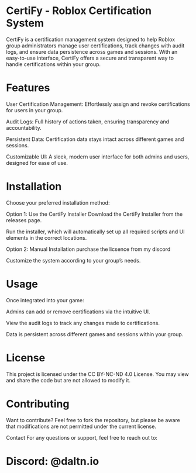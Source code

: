   
                                                                   
                                                                   

                                                                   
                                                                 
# CertiFy - Roblox Certification System
CertiFy is a certification management system designed to help Roblox group administrators manage user certifications, track changes with audit logs, and ensure data persistence across games and sessions. With an easy-to-use interface, CertiFy offers a secure and transparent way to handle certifications within your group.

# Features
User Certification Management: Effortlessly assign and revoke certifications for users in your group.

Audit Logs: Full history of actions taken, ensuring transparency and accountability.

Persistent Data: Certification data stays intact across different games and sessions.

Customizable UI: A sleek, modern user interface for both admins and users, designed for ease of use.

# Installation
Choose your preferred installation method:

Option 1: Use the CertiFy Installer
Download the CertiFy Installer from the releases page.

Run the installer, which will automatically set up all required scripts and UI elements in the correct locations.

Option 2: Manual Installation
purchase the licsence from my discord


Customize the system according to your group’s needs.

# Usage
Once integrated into your game:

Admins can add or remove certifications via the intuitive UI.

View the audit logs to track any changes made to certifications.

Data is persistent across different games and sessions within your group.

# License
This project is licensed under the CC BY-NC-ND 4.0 License. You may view and share the code but are not allowed to modify it.

# Contributing
Want to contribute? Feel free to fork the repository, but please be aware that modifications are not permitted under the current license.

Contact
For any questions or support, feel free to reach out to:

# Discord: @daltn.io


